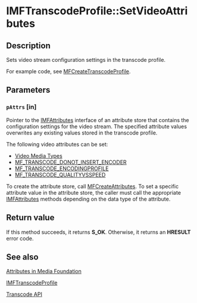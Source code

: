 # IMFTranscodeProfile::SetVideoAttributes

## Description

Sets video stream configuration settings in the transcode profile.

 For example code, see [MFCreateTranscodeProfile](https://learn.microsoft.com/windows/desktop/api/mfidl/nf-mfidl-mfcreatetranscodeprofile).

## Parameters

### `pAttrs` [in]

Pointer to the [IMFAttributes](https://learn.microsoft.com/windows/desktop/api/mfobjects/nn-mfobjects-imfattributes) interface of an attribute store that contains the configuration settings for the video stream. The specified attribute values overwrites any existing values stored in the transcode profile.

The following video attributes can be set:

* [Video Media Types](https://learn.microsoft.com/windows/desktop/medfound/video-media-types)
* [MF_TRANSCODE_DONOT_INSERT_ENCODER](https://learn.microsoft.com/windows/desktop/medfound/mf-transcode-donot-insert-encoder)
* [MF_TRANSCODE_ENCODINGPROFILE](https://learn.microsoft.com/windows/desktop/medfound/mf-transcode-encodingprofile)
* [MF_TRANSCODE_QUALITYVSSPEED](https://learn.microsoft.com/windows/desktop/medfound/mf-transcode-qualityvsspeed)

To create the attribute store, call [MFCreateAttributes](https://learn.microsoft.com/windows/desktop/api/mfapi/nf-mfapi-mfcreateattributes). To set a specific attribute value in the attribute store, the caller must call the appropriate [IMFAttributes](https://learn.microsoft.com/windows/desktop/api/mfobjects/nn-mfobjects-imfattributes) methods depending on the data type of the attribute.

## Return value

If this method succeeds, it returns **S_OK**. Otherwise, it returns an **HRESULT** error code.

## See also

[Attributes in Media Foundation](https://learn.microsoft.com/windows/desktop/medfound/attributes-and-properties)

[IMFTranscodeProfile](https://learn.microsoft.com/windows/desktop/api/mfidl/nn-mfidl-imftranscodeprofile)

[Transcode API](https://learn.microsoft.com/windows/desktop/medfound/transcode-api)